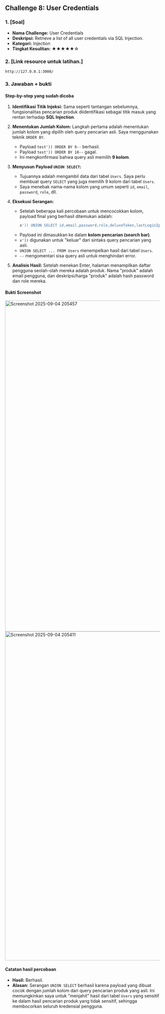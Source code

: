 ## Challenge 8: User Credentials

### 1. [Soal]

-   **Nama Challenge:** User Credentials
-   **Deskripsi:** Retrieve a list of all user credentials via SQL Injection.
-   **Kategori:** Injection
-   **Tingkat Kesulitan:** ★★★★★☆

### 2. [Link resource untuk latihan.]

`http://127.0.0.1:3000/`

### 3. Jawaban + bukti

#### Step-by-step yang sudah dicoba

1.  **Identifikasi Titik Injeksi:** Sama seperti tantangan sebelumnya, fungsionalitas pencarian produk diidentifikasi sebagai titik masuk yang rentan terhadap **SQL Injection**.

2.  **Menentukan Jumlah Kolom:** Langkah pertama adalah menentukan jumlah kolom yang dipilih oleh query pencarian asli. Saya menggunakan teknik `ORDER BY`.
    -   Payload `test')) ORDER BY 9--` berhasil.
    -   Payload `test')) ORDER BY 10--` gagal.
    -   Ini mengkonfirmasi bahwa query asli memilih **9 kolom**.

3.  **Menyusun Payload `UNION SELECT`:**
    -   Tujuannya adalah mengambil data dari tabel `Users`. Saya perlu membuat query `SELECT` yang juga memilih 9 kolom dari tabel `Users`.
    -   Saya menebak nama-nama kolom yang umum seperti `id`, `email`, `password`, `role`, dll.

4.  **Eksekusi Serangan:**
    -   Setelah beberapa kali percobaan untuk mencocokkan kolom, payload final yang berhasil ditemukan adalah:
        ```sql
        x')) UNION SELECT id,email,password,role,deluxeToken,lastLoginIp,profileImage,totpSecret,isActive FROM Users--
        ```
    -   Payload ini dimasukkan ke dalam **kolom pencarian (search bar)**.
    -   `x'))` digunakan untuk "keluar" dari sintaks query pencarian yang asli.
    -   `UNION SELECT ... FROM Users` menempelkan hasil dari tabel `Users`.
    -   `--` mengomentari sisa query asli untuk menghindari error.

5.  **Analisis Hasil:** Setelah menekan Enter, halaman menampilkan daftar pengguna seolah-olah mereka adalah produk. Nama "produk" adalah email pengguna, dan deskripsi/harga "produk" adalah hash password dan role mereka.

#### Bukti Screenshot

<img width="1896" height="1074" alt="Screenshot 2025-09-04 205457" src="https://github.com/user-attachments/assets/234ffd68-9ef8-4508-91b4-40687d94c64b" />


<img width="1891" height="1068" alt="Screenshot 2025-09-04 205411" src="https://github.com/user-attachments/assets/bb7272f4-f5ae-425b-a54f-318f46f3b120" />


#### Catatan hasil percobaan

-   **Hasil:** Berhasil.
-   **Alasan:** Serangan `UNION SELECT` berhasil karena payload yang dibuat cocok dengan jumlah kolom dari query pencarian produk yang asli. Ini memungkinkan saya untuk "menjahit" hasil dari tabel `Users` yang sensitif ke dalam hasil pencarian produk yang tidak sensitif, sehingga membocorkan seluruh kredensial pengguna.
